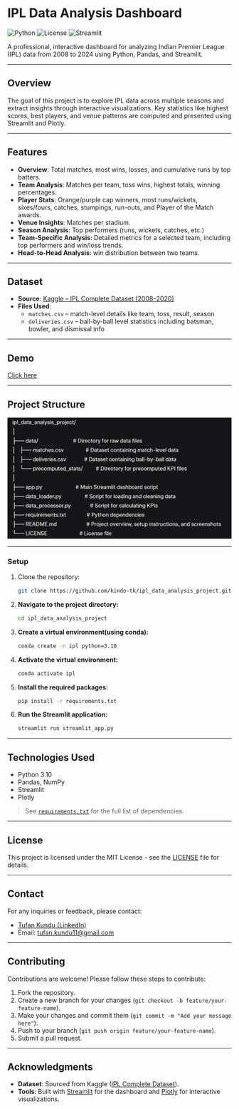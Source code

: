 # IPL Data Analysis Dashboard
![Python](https://img.shields.io/badge/Python-3.10-blue)
![License](https://img.shields.io/badge/license-MIT-green)
![Streamlit](https://img.shields.io/badge/Streamlit-1.38.0-red)

A professional, interactive dashboard for analyzing Indian Premier League (IPL) data from 2008 to 2024 using Python, Pandas, and Streamlit.

---

## Overview

The goal of this project is to explore IPL data across multiple seasons and extract insights through interactive visualizations. Key statistics like highest scores, best players, and venue patterns are computed and presented using Streamlit and Plotly.

---

## Features

- **Overview**: Total matches, most wins, losses, and cumulative runs by top batters.
- **Team Analysis**: Matches per team, toss wins, highest totals, winning percentages.
- **Player Stats**: Orange/purple cap winners, most runs/wickets, sixes/fours, catches, stumpings, run-outs, and Player of the Match awards.
- **Venue Insights**: Matches per stadium.
- **Season Analysis**: Top performers (runs, wickets, catches, etc.)
- **Team-Specific Analysis**: Detailed metrics for a selected team, including top performers and win/loss trends.
- **Head-to-Head Analysis**: win distribution between two teams.

---

## Dataset

- **Source**: [Kaggle – IPL Complete Dataset (2008–2020)](https://www.kaggle.com/datasets/patrickb1912/ipl-complete-dataset-20082020)
- **Files Used**:
  - `matches.csv` – match-level details like team, toss, result, season
  - `deliveries.csv` – ball-by-ball level statistics including batsman, bowler, and dismissal info

---


## Demo

<a href="https://ipldataanalysisproject.streamlit.app/">Click here</a>

---

## Project Structure
<img src = "https://github.com/kindo-tk/images/blob/main/dir.png">

---

### Setup

1. Clone the repository:

   ```bash
   git clone https://github.com/kindo-tk/ipl_data_analysis_project.git
   ```
2. **Navigate to the project directory:**

    ```sh
    cd ipl_data_analysis_project
    ```

3. **Create a virtual environment(using conda):**

    ```sh
    conda create -n ipl python=3.10
    ```

4. **Activate the virtual environment:**

   ```sh
   conda activate ipl
   ```

5. **Install the required packages:**

    ```sh
    pip install -r requirements.txt
    ```

6. **Run the Streamlit application:**

    ```sh
    streamlit run streamlit_app.py
    ```
---

## Technologies Used

- Python 3.10
- Pandas, NumPy
- Streamlit
- Plotly
> See [`requirements.txt`](requirements.txt) for the full list of dependencies.

---

## License

This project is licensed under the MIT License - see the [LICENSE](LICENSE) file for details.

---

## Contact 
For any inquiries or feedback, please contact:

- <a href="https://www.linkedin.com/in/tufan-kundu-577945221/">Tufan Kundu (LinkedIn)</a>
- Email: tufan.kundu11@gmail.com

---
## Contributing

Contributions are welcome! Please follow these steps to contribute:

1. Fork the repository.
2. Create a new branch for your changes (`git checkout -b feature/your-feature-name`).
3. Make your changes and commit them (`git commit -m "Add your message here"`).
4. Push to your branch (`git push origin feature/your-feature-name`).
5. Submit a pull request.

---

## Acknowledgments

- **Dataset**: Sourced from Kaggle ([IPL Complete Dataset](https://www.kaggle.com/datasets/patrickb1912/ipl-complete-dataset-20082020)).
- **Tools**: Built with [Streamlit](https://streamlit.io/) for the dashboard and [Plotly](https://plotly.com/) for interactive visualizations.

